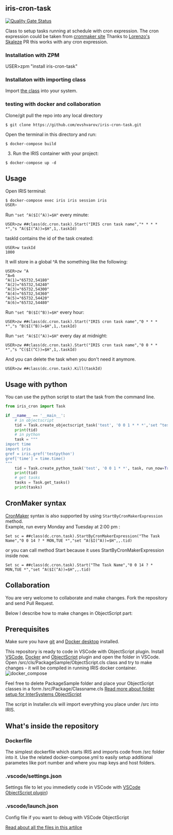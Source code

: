 ## iris-cron-task
[![Quality Gate Status](https://community.objectscriptquality.com/api/project_badges/measure?project=intersystems_iris_community%2Firis-cron-task&metric=alert_status)](https://community.objectscriptquality.com/dashboard?id=intersystems_iris_community%2Firis-cron-task) 

Class to setup tasks running at schedule with cron expression.
The cron expression could be taken from [cronmaker site](http://www.cronmaker.com/)
Thanks to [Lorenzo's Skaleze](https://github.com/lscalese) PR this works with any cron expression.

### Installation with ZPM

USER>zpm "install iris-cron-task"

### Installaton with importing class

Import [the class](https://github.com/evshvarov/iris-cron-task/blob/master/src%2Fdc%2Fcron%2Ftask.cls) into your system. 

### testing with docker and collaboration

Clone/git pull the repo into any local directory

```
$ git clone https://github.com/evshvarov/iris-cron-task.git
```

Open the terminal in this directory and run:

```
$ docker-compose build
```

3. Run the IRIS container with your project:

```
$ docker-compose up -d
```

## Usage

Open IRIS terminal:

```sh
$ docker-compose exec iris iris session iris
USER>
```

Run `"set ^A($I(^A))=$H"` every minute:
```
USER>zw ##class(dc.cron.task).Start("IRIS cron task name","* * * * *","s ^A($I(^A))=$H",1,.taskId)
```

taskId contains the id of the task created:
```
USER>w taskId
1000
```

It will store in a global ^A the something like the following:
```
USER>zw ^A
^A=6
^A(1)="65732,54180"
^A(2)="65732,54240"
^A(3)="65732,54300"
^A(4)="65732,54360"
^A(5)="65732,54420"
^A(6)="65732,54480"
```

Run `"set ^B($I(^B))=$H"` every hour:

```
USER>zw ##class(dc.cron.task).Start("IRIS cron task name","0 * * * *","s ^B($I(^B))=$H",1,.taskId)
```

Run `"set ^A($I(^A))=$H"` every day at midnight:
```
USER>zw ##class(dc.cron.task).Start("IRIS cron task name","0 0 * * *","s ^C($I(^C))=$H",1,.taskId)
```

And you can delete the task when you don't need it anymore.

```
USER>zw ##class(dc.cron.task).Kill(taskId)
```

## Usage with python

You can use the python script to start the task from the command line.

```python
from iris_cron import Task

if __name__ == '__main__':
    # in objectscript
    tid = Task.create_objectscript_task('test', '0 0 1 * * *','set ^test($h) = "test"', run_now=True)
    print(tid)
    # in python
    task = """
import time
import iris
gref = iris.gref('testpython')
gref['time'] = time.time()
"""
    tid = Task.create_python_task('test', '0 0 1 * *', task, run_now=True)
    print(tid)
    # get tasks
    tasks = Task.get_tasks()
    print(tasks)
```

## CronMaker syntax

[CronMaker](http://www.cronmaker.com) syntax is also supported by using `StartByCronMakerExpression` method.  
Example, run every Monday and Tuesday at 2:00 pm :  
```
Set sc = ##class(dc.cron.task).StartByCronMakerExpression("The Task Name","0 0 14 ? * MON,TUE *","set ^A($I(^A))=$H",,.tid)
```

or you can call method Start because it uses StartByCronMakerExpression inside now.

```
Set sc = ##class(dc.cron.task).Start("The Task Name","0 0 14 ? * MON,TUE *","set ^A($I(^A))=$H",,.tid)
```

## Collaboration
You are very welcome to collaborate and make changes.
Fork the repository and send Pull Request.

Below I describe how to make changes in ObjectScript part:
## Prerequisites
Make sure you have [git](https://git-scm.com/book/en/v2/Getting-Started-Installing-Git) and [Docker desktop](https://www.docker.com/products/docker-desktop) installed.

This repository is ready to code in VSCode with ObjectScript plugin.
Install [VSCode](https://code.visualstudio.com/), [Docker](https://marketplace.visualstudio.com/items?itemName=ms-azuretools.vscode-docker) and [ObjectScript](https://marketplace.visualstudio.com/items?itemName=daimor.vscode-objectscript) plugin and open the folder in VSCode.
Open /src/cls/PackageSample/ObjectScript.cls class and try to make changes - it will be compiled in running IRIS docker container.
![docker_compose](https://user-images.githubusercontent.com/2781759/76656929-0f2e5700-6547-11ea-9cc9-486a5641c51d.gif)

Feel free to delete PackageSample folder and place your ObjectScript classes in a form
/src/Package/Classname.cls
[Read more about folder setup for InterSystems ObjectScript](https://community.intersystems.com/post/simplified-objectscript-source-folder-structure-package-manager)

The script in Installer.cls will import everything you place under /src into IRIS.


## What's inside the repository

### Dockerfile

The simplest dockerfile which starts IRIS and imports code from /src folder into it.
Use the related docker-compose.yml to easily setup additional parametes like port number and where you map keys and host folders.


### .vscode/settings.json

Settings file to let you immedietly code in VSCode with [VSCode ObjectScript plugin](https://marketplace.visualstudio.com/items?itemName=daimor.vscode-objectscript))

### .vscode/launch.json
Config file if you want to debug with VSCode ObjectScript

[Read about all the files in this artilce](https://community.intersystems.com/post/dockerfile-and-friends-or-how-run-and-collaborate-objectscript-projects-intersystems-iris)
